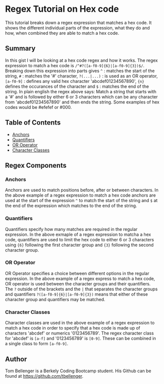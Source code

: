 # Regex Tutorial on Hex code

This tutorial breaks down a regex expression that matches a hex code. It shows the different individual parts of the expression, what they do and how, when combined they are able to match a hex code. 

## Summary

In this gist I will be looking at a hex code regex and how it works. The regex expression to match a hex code  is `/^#?([a-f0-9]{6}|[a-f0-9]{3})$/`. Breaking down this expression into parts gives `^` : matches the start of the string, `#` : matches the '#' character, `?(...|...)` : is used as an OR operator, `[a-f0-9]` : defines any valid hex character 'abcdef01234567890', `{n}` defines the occurances of the character and `$` : matches the end of the string. In plain english the regex above says:
Match a string that starts with a '#' and is followed by either 6 or 3 characters which can be any character from 'abcdef01234567890' and then ends the string. 
Some examples of hex codes would be #efefef or #000. 

## Table of Contents

- [Anchors](#anchors)
- [Quantifiers](#quantifiers)
- [OR Operator](#or-operator)
- [Character Classes](#character-classes)

## Regex Components

### Anchors
Anchors are used to match positions before, after or between characters. In the above example of a regex expression to match a hex code anchors are used at the start of the expression `^` to match the start of the string and `$` at the end of the expression which matches to the end of the string.

### Quantifiers
Quantifiers specify how many matches are required in the regular expression. In the above exmaple of a regex expression to matcha a hex code, quantifiers are used to limit the hex code to either 6 or 3 characters using `{6}` following the first character group and `{3}` following the second character group.

### OR Operator
OR Operator specifies a choice between different options in the regular expression. In the above example of a regex express to match a hex code, OR operator is used between the character groups and their quantifiers. The `?` outside of the brackets and the `|` that separates the character groups and quantifiers `?([a-f0-9]{6}|[a-f0-9]{3})` means that either of these character group and quantifiers may be matched. 

### Character Classes
Character classes are used in the above example of a regex expression to match a hex code in order to specify that a hex code is made up of characters 'abcdef' or numerics '0123456789'. The regex character class for 'abcdef' is `[a-f]` and '0123456789' is `[0-9]`. These can be combined in a single class to form `[a-f0-9]`.

## Author

Tom Bellenger is a Berkely Coding Bootcamp student. His Github can be found at https://github.com/tbellenger.
